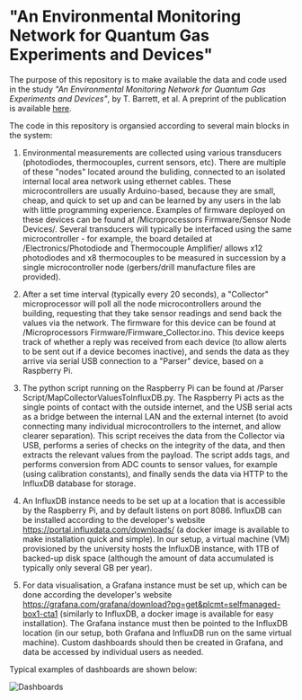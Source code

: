 # "An Environmental Monitoring Network for Quantum Gas Experiments and Devices"

The purpose of this repository is to make available the data and code used in the study *"An Environmental Monitoring Network for Quantum Gas Experiments and Devices"*, by T. Barrett, et al. A preprint of the publication is available [here](https://arxiv.org/abs/2101.12726).


The code in this repository is organsied according to several main blocks in the system:

1) Environmental measurements are collected using various transducers (photodiodes, thermocouples, current sensors, etc). There are multiple of these "nodes" located around the buliding, connected to an isolated internal local area network using ethernet cables. These microcontrollers are usually Arduino-based, because they are small, cheap, and quick to set up and can be learned by any users in the lab with little programming experience. Examples of firmware deployed on these devices can be found at /Microprocessors Firmware/Sensor Node Devices/. Several transducers will typically be interfaced using the same microcontroller - for example, the board detailed at /Electronics/Photodiode and Thermocouple Amplifier/ allows x12 photodiodes and x8 thermocouples to be measured in succession by a single microcontroller node (gerbers/drill manufacture files are provided).

2) After a set time interval (typically every 20 seconds), a "Collector" microprocessor will poll all the node microcontrollers around the building, requesting that they take sensor readings and send back the values via the network. The firmware for this device can be found at /Microprocessors Firmware/Firmware_Collector.ino. This device keeps track of whether a reply was received from each device (to allow alerts to be sent out if a device becomes inactive), and sends the data as they arrive via serial USB connection to a "Parser" device, based on a Raspberry Pi.

3) The python script running on the Raspberry Pi can be found at /Parser Script/MapCollectorValuesToInfluxDB.py. The Raspberry Pi acts as the single points of contact with the outside internet, and the USB serial acts as a bridge between the internal LAN and the external internet (to avoid connecting many individual microcontrollers to the internet, and allow clearer separation). This script receives the data from the Collector via USB, performs a series of checks on the integrity of the data, and then extracts the relevant values from the payload. The script adds tags, and performs conversion from ADC counts to sensor values, for example (using calibration constants), and finally sends the data via HTTP to the InfluxDB database for storage.

4) An InfluxDB instance needs to be set up at a location that is accessible by the Raspberry Pi, and by default listens on port 8086. InfluxDB can be installed according to the developer's website https://portal.influxdata.com/downloads/ (a docker image is available to make installation quick and simple). In our setup, a virtual machine (VM) provisioned by the university hosts the InfluxDB instance, with 1TB of backed-up disk space (although the amount of data accumulated is typically only several GB per year).

5) For data visualisation, a Grafana instance must be set up, which can be done according the developer's website https://grafana.com/grafana/download?pg=get&plcmt=selfmanaged-box1-cta1 (similarly to InfluxDB, a docker image is available for easy installation). The Grafana instance must then be pointed to the InfluxDB location (in our setup, both Grafana and InfluxDB run on the same virtual machine). Custom dashboards should then be created in Grafana, and data be accessed by individual users as needed.

Typical examples of dashboards are shown below:

![Dashboards](https://user-images.githubusercontent.com/43373700/128684529-48d822db-970a-4d26-8ab9-03cd3e18db1c.png)
















